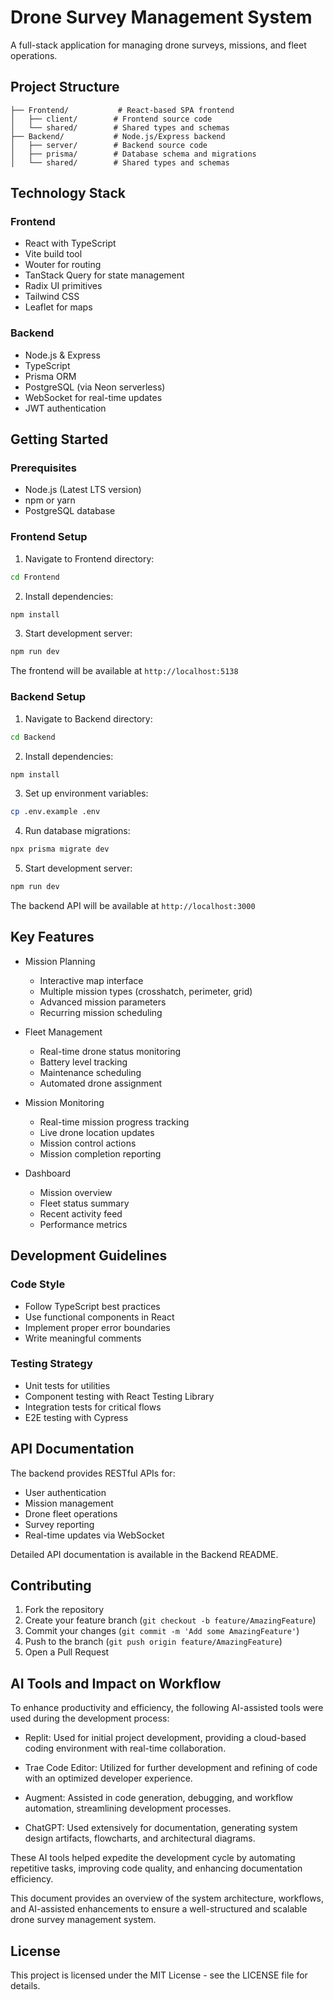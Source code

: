 # Drone Survey Management System

A full-stack application for managing drone surveys, missions, and fleet operations.

## Project Structure

```
├── Frontend/           # React-based SPA frontend
│   ├── client/        # Frontend source code
│   └── shared/        # Shared types and schemas
├── Backend/           # Node.js/Express backend
│   ├── server/        # Backend source code
│   ├── prisma/        # Database schema and migrations
│   └── shared/        # Shared types and schemas
```

## Technology Stack

### Frontend

- React with TypeScript
- Vite build tool
- Wouter for routing
- TanStack Query for state management
- Radix UI primitives
- Tailwind CSS
- Leaflet for maps

### Backend

- Node.js & Express
- TypeScript
- Prisma ORM
- PostgreSQL (via Neon serverless)
- WebSocket for real-time updates
- JWT authentication

## Getting Started

### Prerequisites

- Node.js (Latest LTS version)
- npm or yarn
- PostgreSQL database

### Frontend Setup

1. Navigate to Frontend directory:

```bash
cd Frontend
```

2. Install dependencies:

```bash
npm install
```

3. Start development server:

```bash
npm run dev
```

The frontend will be available at `http://localhost:5138`

### Backend Setup

1. Navigate to Backend directory:

```bash
cd Backend
```

2. Install dependencies:

```bash
npm install
```

3. Set up environment variables:

```bash
cp .env.example .env
```

4. Run database migrations:

```bash
npx prisma migrate dev
```

5. Start development server:

```bash
npm run dev
```

The backend API will be available at `http://localhost:3000`

## Key Features

- Mission Planning

  - Interactive map interface
  - Multiple mission types (crosshatch, perimeter, grid)
  - Advanced mission parameters
  - Recurring mission scheduling

- Fleet Management

  - Real-time drone status monitoring
  - Battery level tracking
  - Maintenance scheduling
  - Automated drone assignment

- Mission Monitoring

  - Real-time mission progress tracking
  - Live drone location updates
  - Mission control actions
  - Mission completion reporting

- Dashboard
  - Mission overview
  - Fleet status summary
  - Recent activity feed
  - Performance metrics

## Development Guidelines

### Code Style

- Follow TypeScript best practices
- Use functional components in React
- Implement proper error boundaries
- Write meaningful comments

### Testing Strategy

- Unit tests for utilities
- Component testing with React Testing Library
- Integration tests for critical flows
- E2E testing with Cypress

## API Documentation

The backend provides RESTful APIs for:

- User authentication
- Mission management
- Drone fleet operations
- Survey reporting
- Real-time updates via WebSocket

Detailed API documentation is available in the Backend README.

## Contributing

1. Fork the repository
2. Create your feature branch (`git checkout -b feature/AmazingFeature`)
3. Commit your changes (`git commit -m 'Add some AmazingFeature'`)
4. Push to the branch (`git push origin feature/AmazingFeature`)
5. Open a Pull Request


## AI Tools and Impact on Workflow

To enhance productivity and efficiency, the following AI-assisted tools were used during the development process:

- Replit: Used for initial project development, providing a cloud-based coding environment with real-time collaboration.

- Trae Code Editor: Utilized for further development and refining of code with an optimized developer experience.

- Augment: Assisted in code generation, debugging, and workflow automation, streamlining development processes.

- ChatGPT: Used extensively for documentation, generating system design artifacts, flowcharts, and architectural diagrams.

These AI tools helped expedite the development cycle by automating repetitive tasks, improving code quality, and enhancing documentation efficiency.

This document provides an overview of the system architecture, workflows, and AI-assisted enhancements to ensure a well-structured and scalable drone survey management system.



## License

This project is licensed under the MIT License - see the LICENSE file for details.




